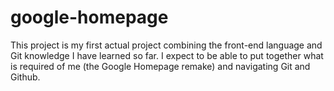 # google-homepage
This project is my first actual project combining the front-end language and Git knowledge I have learned so far. I expect to be able to put together what is required of me (the Google Homepage remake) and navigating Git and Github.
